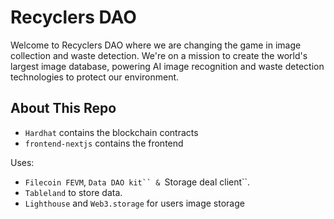 # Recyclers DAO

Welcome to Recyclers DAO where we are changing the game in image collection and waste detection.
We're on a mission to create the world's largest image database, powering AI image recognition and waste detection technologies to protect our environment.

## About This Repo

* `Hardhat` contains the blockchain contracts
* `frontend-nextjs` contains the frontend

Uses:
* `Filecoin FEVM`, `Data DAO kit`` & `Storage deal client``.
* `Tableland` to store data.
* `Lighthouse` and `Web3.storage` for users image storage

